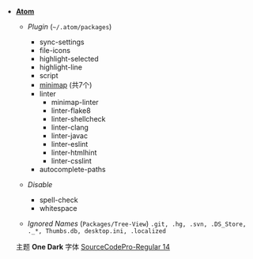 * [**Atom**](https://atom.io)

    * _Plugin_ (`~/.atom/packages`)
        * sync-settings
        * file-icons
        * highlight-selected
        * highlight-line
        * script
        * [minimap](https://atom.io/users/atom-minimap/packages) (共7个)
        * linter
            * minimap-linter
            * linter-flake8
            * linter-shellcheck
            * linter-clang
            * linter-javac
            * linter-eslint
            * linter-htmlhint
            * linter-csslint
        * autocomplete-paths

    * _Disable_
        * spell-check
        * whitespace

    * _Ignored Names_ (`Packages/Tree-View`)
    `.git, .hg, .svn, .DS_Store, ._*, Thumbs.db, desktop.ini, .localized`

    主题 **One Dark**
    字体 [SourceCodePro-Regular 14](https://github.com/adobe-fonts/source-code-pro)

